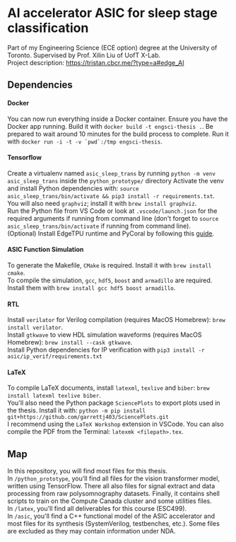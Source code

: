 # AI accelerator ASIC for sleep stage classification

Part of my Engineering Science (ECE option) degree at the University of Toronto. Supervised by Prof. Xilin Liu of UofT X-Lab.\
Project description: https://tristan.cbcr.me/?type=a#edge_AI

## Dependencies
#### Docker
You can now run everything inside a Docker container. Ensure you have the Docker app running.
Build it with `docker build -t engsci-thesis .`. Be prepared to wait around 10 minutes for the build process to complete.
Run it with ``docker run -i -t -v `pwd`:/tmp engsci-thesis``.

#### Tensorflow
Create a virtualenv named `asic_sleep_trans` by running `python -m venv asic_sleep_trans` inside the `python_prototype/` directory
Activate the venv and install Python dependencies with: `source asic_sleep_trans/bin/activate && pip3 install -r requirements.txt`.\
You will also need `graphviz`; install it with `brew install graphviz`.\
Run the Python file from VS Code or look at `.vscode/launch.json` for the required arguments if running from command line (don't forget to `source asic_sleep_trans/bin/activate` if running from command line).\
(Optional) Install EdgeTPU runtime and PyCoral by following this [guide](https://coral.ai/docs/accelerator/get-started/).

#### ASIC Function Simulation
To generate the Makefile, `CMake` is required. Install it with `brew install cmake`.\
To compile the simulation, `gcc`, `hdf5`, `boost` and `armadillo` are required. Install them with `brew install gcc hdf5 boost armadillo`.

#### RTL
Install `verilator` for Verilog compilation (requires MacOS Homebrew): `brew install verilator`.\
Install `gtkwave` to view HDL simulation waveforms (requires MacOS Homebrew): `brew install --cask gtkwave`.\
Install Python dependencies for IP verification with `pip3 install -r asic/ip_verif/requirements.txt`

#### LaTeX
To compile LaTeX documents, install `latexml`, `texlive` and `biber`: `brew install latexml texlive biber`.\
You'll also need the Python package `SciencePlots` to export plots used in the thesis. Install it with: `python -m pip install git+https://github.com/garrettj403/SciencePlots.git`\
I recommend using the `LaTeX Workshop` extension in VSCode. You can also compile the PDF from the Terminal: `latexmk <filepath>.tex`.

## Map
In this repository, you will find most files for this thesis.\
In `/python_prototype`, you'll find all files for the vision transformer model, written using TensorFlow. There all also files for signal extract and data processing from raw polysomnography datasets. Finally, it contains shell scripts to train on the Compute Canada cluster and some utilities files.\
In `/latex`, you'll find all deliverables for this course (ESC499).\
In `/asic`, you'll find a C++ functional model of the ASIC accelerator and most files for its synthesis (SystemVerilog, testbenches, etc.). Some files are excluded as they may contain information under NDA.